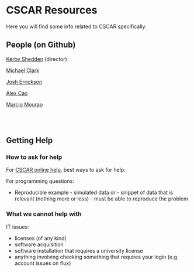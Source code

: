 # CSCAR Resources

Here you will find some info related to CSCAR specifically.


## People (on Github)

[Kerby Shedden](https://github.com/kshedden) (director)

[Michael Clark](https://github.com/m-clark)

[Josh Errickson](https://github.com/josherrickson)

[Alex Cao](https://github.com/caocscar)

[Marcio Mourao](https://github.com/marcio-mourao)


<br>
<br>

## Getting Help

### How to ask for help

For [CSCAR online help](http://cscar.research.umich.edu/contact-us/), best ways to ask for help:

For programming questions:

- Reproducible example
	  - simulated data or
	  - snippet of data that is relevant (nothing more or less)
	  - must be able to reproduce the problem


### What we cannot help with

IT issues:

- licenses (of any kind)
- software acquisition 
- software installation that requires a university license 
- anything involving checking something that requires your login (e.g. account issues on flux)
